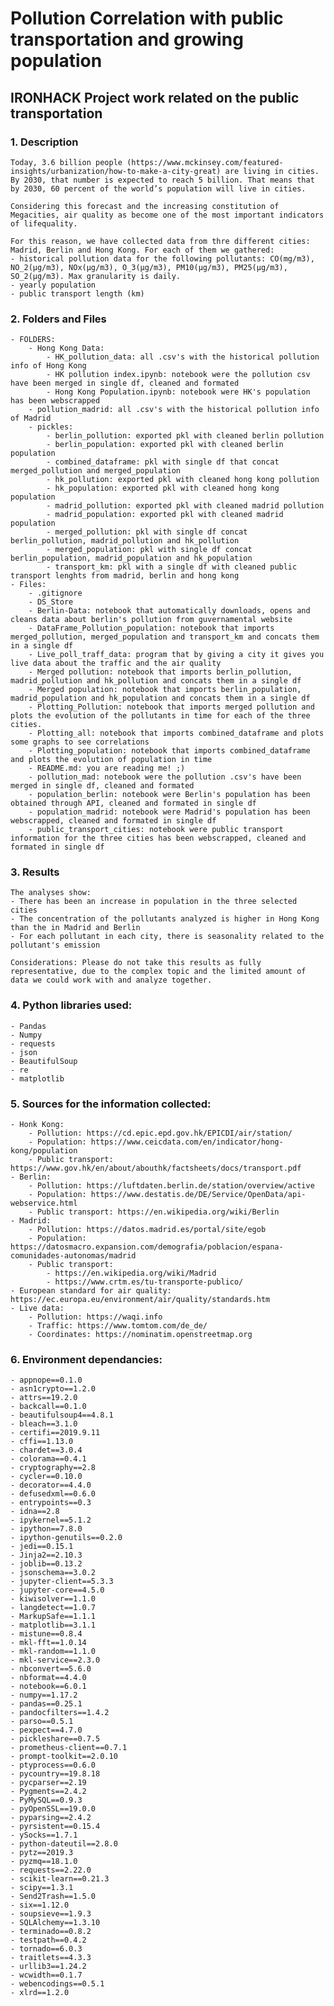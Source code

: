 # Pollution Correlation with public transportation and growing population

## IRONHACK Project work related on the public transportation

### 1. Description

    Today, 3.6 billion people (https://www.mckinsey.com/featured-insights/urbanization/how-to-make-a-city-great) are living in cities. By 2030, that number is expected to reach 5 billion. That means that by 2030, 60 percent of the world’s population will live in cities.

    Considering this forecast and the increasing constitution of Megacities, air quality as become one of the most important indicators of lifequality.
    
    For this reason, we have collected data from thre different cities: Madrid, Berlin and Hong Kong. For each of them we gathered:
    - historical pollution data for the following pollutants: CO(mg/m3), NO_2(µg/m3), NOx(µg/m3), O_3(µg/m3), PM10(µg/m3), PM25(µg/m3), SO_2(µg/m3). Max granularity is daily.
    - yearly population
    - public transport length (km)  

### 2. Folders and Files
    - FOLDERS:
        - Hong Kong Data: 
            - HK_pollution_data: all .csv's with the historical pollution info of Hong Kong
            - HK pollution index.ipynb: notebook were the pollution csv have been merged in single df, cleaned and formated
            - Hong Kong Population.ipynb: notebook were HK's population has been webscrapped
        - pollution_madrid: all .csv's with the historical pollution info of Madrid
        - pickles:
            - berlin_pollution: exported pkl with cleaned berlin pollution
            - berlin_population: exported pkl with cleaned berlin population
            - combined_dataframe: pkl with single df that concat merged_pollution and merged_population
            - hk_pollution: exported pkl with cleaned hong kong pollution
            - hk_population: exported pkl with cleaned hong kong population
            - madrid_pollution: exported pkl with cleaned madrid pollution
            - madrid_population: exported pkl with cleaned madrid population
            - merged_pollution: pkl with single df concat berlin_pollution, madrid_pollution and hk_pollution
            - merged_population: pkl with single df concat berlin_population, madrid_population and hk_population
            - transport_km: pkl with a single df with cleaned public transport lenghts from madrid, berlin and hong kong
    - Files:
        - .gitignore
        - DS_Store
        - Berlin-Data: notebook that automatically downloads, opens and cleans data about berlin's pollution from guvernamental website
        - DataFrame_Pollution_population: notebook that imports merged_pollution, merged_population and transport_km and concats them in a single df
        - Live_poll_traff_data: program that by giving a city it gives you live data about the traffic and the air quality
        - Merged pollution: notebook that imports berlin_pollution, madrid_pollution and hk_pollution and concats them in a single df
        - Merged population: notebook that imports berlin_population, madrid_population and hk_population and concats them in a single df
        - Plotting_Pollution: notebook that imports merged pollution and plots the evolution of the pollutants in time for each of the three cities.
        - Plotting_all: notebook that imports combined_dataframe and plots some graphs to see correlations
        - Plotting_population: notebook that imports combined_dataframe and plots the evolution of population in time
        - README.md: you are reading me! ;)
        - pollution_mad: notebook were the pollution .csv's have been merged in single df, cleaned and formated 
        - population_berlin: notebook were Berlin's population has been obtained through API, cleaned and formated in single df
        - population_madrid: notebook were Madrid's population has been webscrapped, cleaned and formated in single df
        - public_transport_cities: notebook were public transport information for the three cities has been webscrapped, cleaned and formated in single df

### 3. Results
    
    The analyses show:
    - There has been an increase in population in the three selected cities
    - The concentration of the pollutants analyzed is higher in Hong Kong than the in Madrid and Berlin
    - For each pollutant in each city, there is seasonality related to the pollutant's emission

    Considerations: Please do not take this results as fully representative, due to the complex topic and the limited amount of data we could work with and analyze together.


### 4. Python libraries used:

    - Pandas
    - Numpy
    - requests
    - json
    - BeautifulSoup
    - re
    - matplotlib

### 5. Sources for the information collected:

    - Honk Kong:
        - Pollution: https://cd.epic.epd.gov.hk/EPICDI/air/station/
        - Population: https://www.ceicdata.com/en/indicator/hong-kong/population
        - Public transport: https://www.gov.hk/en/about/abouthk/factsheets/docs/transport.pdf
    - Berlin:
        - Pollution: https://luftdaten.berlin.de/station/overview/active
        - Population: https://www.destatis.de/DE/Service/OpenData/api-webservice.html 
        - Public transport: https://en.wikipedia.org/wiki/Berlin 
    - Madrid:
        - Pollution: https://datos.madrid.es/portal/site/egob 
        - Population: https://datosmacro.expansion.com/demografia/poblacion/espana-comunidades-autonomas/madrid 
        - Public transport:
            - https://en.wikipedia.org/wiki/Madrid
            - https://www.crtm.es/tu-transporte-publico/ 
    - European standard for air quality: https://ec.europa.eu/environment/air/quality/standards.htm 
    - Live data:
        - Pollution: https://waqi.info 
        - Traffic: https://www.tomtom.com/de_de/ 
        - Coordinates: https://nominatim.openstreetmap.org 

### 6. Environment dependancies:
    - appnope==0.1.0
    - asn1crypto==1.2.0
    - attrs==19.2.0
    - backcall==0.1.0
    - beautifulsoup4==4.8.1
    - bleach==3.1.0
    - certifi==2019.9.11
    - cffi==1.13.0
    - chardet==3.0.4
    - colorama==0.4.1
    - cryptography==2.8
    - cycler==0.10.0
    - decorator==4.4.0
    - defusedxml==0.6.0
    - entrypoints==0.3
    - idna==2.8
    - ipykernel==5.1.2
    - ipython==7.8.0
    - ipython-genutils==0.2.0
    - jedi==0.15.1
    - Jinja2==2.10.3
    - joblib==0.13.2
    - jsonschema==3.0.2
    - jupyter-client==5.3.3
    - jupyter-core==4.5.0
    - kiwisolver==1.1.0
    - langdetect==1.0.7
    - MarkupSafe==1.1.1
    - matplotlib==3.1.1
    - mistune==0.8.4
    - mkl-fft==1.0.14
    - mkl-random==1.1.0
    - mkl-service==2.3.0
    - nbconvert==5.6.0
    - nbformat==4.4.0
    - notebook==6.0.1
    - numpy==1.17.2
    - pandas==0.25.1
    - pandocfilters==1.4.2
    - parso==0.5.1
    - pexpect==4.7.0
    - pickleshare==0.7.5
    - prometheus-client==0.7.1
    - prompt-toolkit==2.0.10
    - ptyprocess==0.6.0
    - pycountry==19.8.18
    - pycparser==2.19
    - Pygments==2.4.2
    - PyMySQL==0.9.3
    - pyOpenSSL==19.0.0
    - pyparsing==2.4.2
    - pyrsistent==0.15.4
    - ySocks==1.7.1
    - python-dateutil==2.8.0
    - pytz==2019.3
    - pyzmq==18.1.0
    - requests==2.22.0
    - scikit-learn==0.21.3
    - scipy==1.3.1
    - Send2Trash==1.5.0
    - six==1.12.0
    - soupsieve==1.9.3
    - SQLAlchemy==1.3.10
    - terminado==0.8.2
    - testpath==0.4.2
    - tornado==6.0.3
    - traitlets==4.3.3
    - urllib3==1.24.2
    - wcwidth==0.1.7
    - webencodings==0.5.1
    - xlrd==1.2.0
